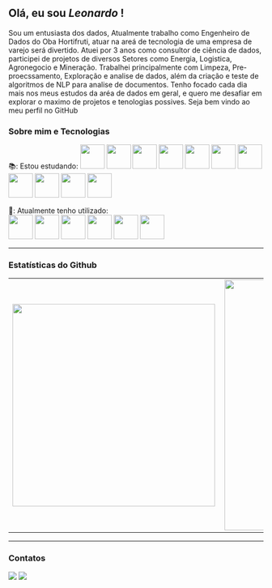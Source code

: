 ## Olá, eu sou *Leonardo* !

Sou um entusiasta dos dados, Atualmente trabalho como Engenheiro de Dados do Oba Hortifruti, atuar na areá de tecnologia de uma empresa de varejo será divertido.
Atuei por 3 anos como consultor de ciência de dados, participei de projetos de diversos Setores como Energia, Logistica, Agronegocio e Mineração.
Trabalhei principalmente com Limpeza, Pre-proecssamento, Exploração e analise de dados, além da criação e teste de algoritmos de NLP para analise de documentos.
Tenho focado cada dia mais nos meus estudos da aréa de dados em geral, e quero me desafiar em explorar o maximo de projetos e tenologias possives. Seja bem vindo ao meu perfil no GitHub

### Sobre mim e Tecnologias

📚: Estou estudando:
<img src="https://cdn.jsdelivr.net/gh/devicons/devicon/icons/python/python-original.svg" height="48"/>
<img src="https://cdn.jsdelivr.net/gh/devicons/devicon/icons/pandas/pandas-original-wordmark.svg" height="48"/>
<img src="https://cdn.jsdelivr.net/gh/devicons/devicon/icons/numpy/numpy-original-wordmark.svg" height="48"/>
<img src="https://cdn.jsdelivr.net/gh/devicons/devicon/icons/vscode/vscode-original-wordmark.svg" height="48"/> 
<img src="https://cdn.jsdelivr.net/gh/devicons/devicon/icons/git/git-original-wordmark.svg" height="48"/> 
<img src="https://cdn.jsdelivr.net/gh/devicons/devicon/icons/github/github-original-wordmark.svg" height="48"/>
<img src="https://cdn.jsdelivr.net/gh/devicons/devicon@latest/icons/googlecloud/googlecloud-original-wordmark.svg" height="48"/>
<img src="https://cdn.jsdelivr.net/gh/devicons/devicon@latest/icons/apacheairflow/apacheairflow-original-wordmark.svg" height="48"/>
<img src="https://cdn.jsdelivr.net/gh/devicons/devicon@latest/icons/mysql/mysql-original-wordmark.svg" height="48"/>
<img src="https://cdn.jsdelivr.net/gh/devicons/devicon@latest/icons/jupyter/jupyter-original-wordmark.svg" height="48"/>
<img src="https://cdn.jsdelivr.net/gh/devicons/devicon@latest/icons/pytest/pytest-original-wordmark.svg" height="48"/>




🧰: Atualmente tenho utilizado:   
<img src="https://cdn.jsdelivr.net/gh/devicons/devicon@latest/icons/apachespark/apachespark-original-wordmark.svg" height="48"/>
<img src="https://cdn.jsdelivr.net/gh/devicons/devicon/icons/azure/azure-original.svg" height="48"/>
<img src="https://cdn.jsdelivr.net/gh/devicons/devicon/icons/ansible/ansible-original-wordmark.svg" height="48"/>
<img src="https://cdn.jsdelivr.net/gh/devicons/devicon@latest/icons/apachekafka/apachekafka-original-wordmark.svg" height="48"/>
<img src="https://cdn.jsdelivr.net/gh/devicons/devicon@latest/icons/docker/docker-original-wordmark.svg" height="48"/>
<img src="https://cdn.jsdelivr.net/gh/devicons/devicon@latest/icons/hadoop/hadoop-original-wordmark.svg" height="48"/>

          
---

<!--
**LeoGrochoski/LeoGrochoski** is a ✨ _special_ ✨ repository because its `README.md` (this file) appears on your GitHub profile.
-->

### Estatísticas do Github

<center>
  <table>
    <tr>
        <td><img width="400px" align="left" src="https://github-readme-stats.vercel.app/api/top-langs/?username=LeoGrochoski&hide=html&layout=compact&theme=buefy" /></td>
        <td><img width="495px" align="left" src="https://github-readme-stats.vercel.app/api?username=LeoGrochoski&theme=buefy" /></td>
    </tr>   
  </table>
</center>  

---

### Contatos

<div>
<a href = "mailto:leogrochoski10@gmail.com"><img src="https://img.shields.io/badge/Gmail-D14836?style=for-the-badge&logo=gmail&logoColor=white" target="_blank"></a>
<a href="https://www.linkedin.com/in/leonardo-grochoski-2b908192/" target="_blank"><img src="https://img.shields.io/badge/-LinkedIn-%230077B5?style=for-the-badge&logo=linkedin&logoColor=white" target="_blank"></a>   
</div>


